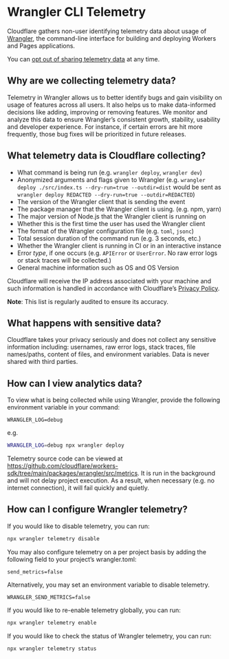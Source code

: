 # Wrangler CLI Telemetry

Cloudflare gathers non-user identifying telemetry data about usage of [Wrangler](https://www.npmjs.com/package/wrangler), the command-line interface for building and deploying Workers and Pages applications.

You can [opt out of sharing telemetry data](#how-can-i-configure-wrangler-telemetry) at any time.

## Why are we collecting telemetry data?

Telemetry in Wrangler allows us to better identify bugs and gain visibility on usage of features across all users. It also helps us to make data-informed decisions like adding, improving or removing features. We monitor and analyze this data to ensure Wrangler’s consistent growth, stability, usability and developer experience. For instance, if certain errors are hit more frequently, those bug fixes will be prioritized in future releases.

## What telemetry data is Cloudflare collecting?

- What command is being run (e.g. `wrangler deploy`, `wrangler dev`)
- Anonymized arguments and flags given to Wrangler (e.g. `wrangler deploy ./src/index.ts --dry-run=true --outdir=dist` would be sent as `wrangler deploy REDACTED --dry-run=true --outdir=REDACTED`)
- The version of the Wrangler client that is sending the event
- The package manager that the Wrangler client is using. (e.g. npm, yarn)
- The major version of Node.js that the Wrangler client is running on
- Whether this is the first time the user has used the Wrangler client
- The format of the Wrangler configuration file (e.g. `toml`, `jsonc`)
- Total session duration of the command run (e.g. 3 seconds, etc.)
- Whether the Wrangler client is running in CI or in an interactive instance
- Error _type_, if one occurs (e.g. `APIError` or `UserError`. No raw error logs or stack traces will be collected.)
- General machine information such as OS and OS Version

Cloudflare will receive the IP address associated with your machine and such information is handled in accordance with Cloudflare’s [Privacy Policy](https://www.cloudflare.com/privacypolicy/).

**Note**: This list is regularly audited to ensure its accuracy.

## What happens with sensitive data?

Cloudflare takes your privacy seriously and does not collect any sensitive information including: usernames, raw error logs, stack traces, file names/paths, content of files, and environment variables. Data is never shared with third parties.

## How can I view analytics data?

To view what is being collected while using Wrangler, provide the following environment variable in your command:

`WRANGLER_LOG=debug`

e.g.

```sh
WRANGLER_LOG=debug npx wrangler deploy
```

Telemetry source code can be viewed at https://github.com/cloudflare/workers-sdk/tree/main/packages/wrangler/src/metrics. It is run in the background and will not delay project execution. As a result, when necessary (e.g. no internet connection), it will fail quickly and quietly.

## How can I configure Wrangler telemetry?

If you would like to disable telemetry, you can run:

```sh
npx wrangler telemetry disable
```

You may also configure telemetry on a per project basis by adding the following field to your project’s wrangler.toml:

`send_metrics=false`

Alternatively, you may set an environment variable to disable telemetry.

`WRANGLER_SEND_METRICS=false`

If you would like to re-enable telemetry globally, you can run:

```sh
npx wrangler telemetry enable
```

If you would like to check the status of Wrangler telemetry, you can run:

```sh
npx wrangler telemetry status
```
